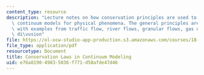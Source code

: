 ```yaml
---
content_type: resource
description: "Lecture notes on how conservation principles are used to obtain (phenomenological)\
  \ continuum models for physical phenomena. The general principles are presented,\
  \ with examples from traffic flow, river flows, granular flows, gas dynamics, and\
  \ di\vusion"
file: https://ol-ocw-studio-app-production.s3.amazonaws.com/courses/18-306-advanced-partial-differential-equations-with-applications-fall-2009/e76a819049835036f771d58afde47d46_MIT18_306f09_lec23_Conservation_Laws.pdf
file_type: application/pdf
resourcetype: Document
title: Conservation Laws in Continuum Modeling
uid: e76a8190-4983-5036-f771-d58afde47d46
---
```

